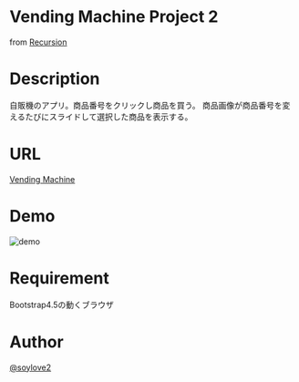 # Vending Machine Project 2
from [Recursion](https://recursionist.io/)

# Description
自販機のアプリ。商品番号をクリックし商品を買う。
商品画像が商品番号を変えるたびにスライドして選択した商品を表示する。

# URL
[Vending Machine](https://soysan.github.io/Vending-Machine/)

# Demo
![demo](pics/demo.gif)

# Requirement
Bootstrap4.5の動くブラウザ

# Author
[@soylove2](https://twitter.com/soylove2)
